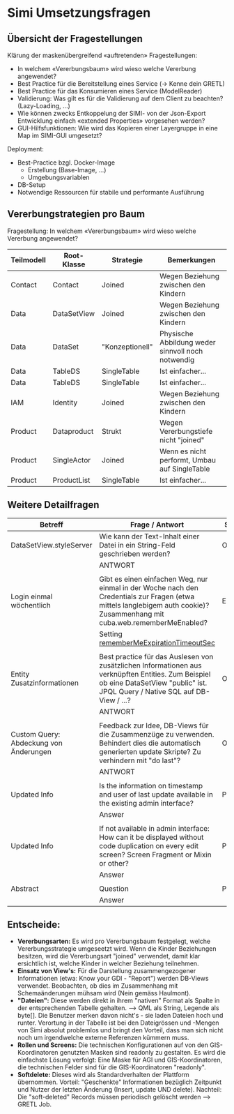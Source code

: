 # Simi Umsetzungsfragen

## Übersicht der Fragestellungen

Klärung der maskenübergreifend «auftretenden» Fragestellungen:
* In welchem «Vererbungsbaum» wird wieso welche Vererbung
angewendet?
* Best Practice für die Bereitstellung eines Service (→ Kenne dein
GRETL)
* Best Practice für das Konsumieren eines Service (ModelReader)
* Validierung: Was gilt es für die Validierung auf dem Client zu
beachten? (Lazy-Loading, …)
* Wie können zwecks Entkoppelung der SIMI- von der Json-Export
Entwicklung einfach «extended Properties» vorgesehen werden?
* GUI-Hilfsfunktionen: Wie wird das Kopieren einer Layergruppe in
eine Map im SIMI-GUI umgesetzt?

Deployment:
* Best-Practice bzgl. Docker-Image
    * Erstellung (Base-Image, …)
    * Umgebungsvariablen
* DB-Setup
* Notwendige Ressourcen für stabile und performante Ausführung

## Vererbungstrategien pro Baum

Fragestellung: In welchem «Vererbungsbaum» wird wieso welche Vererbung
angewendet?

Teilmodell|Root-Klasse|Strategie|Bemerkungen|
|---|---|---|---|
|Contact|Contact|Joined|Wegen Beziehung zwischen den Kindern|
|Data|DataSetView|Joined|Wegen Beziehung zwischen den Kindern|
|Data|DataSet|"Konzeptionell"|Physische Abbildung weder sinnvoll noch notwendig|
|Data|TableDS|SingleTable|Ist einfacher...|
|Data|TableDS|SingleTable|Ist einfacher...|
|IAM|Identity|Joined|Wegen Beziehung zwischen den Kindern|
|Product|Dataproduct|Strukt|Wegen Vererbungstiefe nicht "joined"|
|Product|SingleActor|Joined|Wenn es nicht performt, Umbau auf SingleTable|
|Product|ProductList|SingleTable|Ist einfacher...|

## Weitere Detailfragen

|Betreff|Frage / Antwort|Status|
|---|---|---|
|DataSetView.styleServer|Wie kann der Text-Inhalt einer Datei in ein String-Feld geschrieben werden?|Offen|
| |ANTWORT| |
| | | |
|Login einmal wöchentlich|Gibt es einen einfachen Weg, nur einmal in der Woche nach den Credentials zur Fragen (etwa mittels langlebigem auth cookie)? Zusammenhang mit cuba.web.rememberMeEnabled?|Erledigt|
| |Setting [rememberMeExpirationTimeoutSec](https://doc.cuba-platform.com/manual-latest/app_properties_reference.html#cuba.rememberMeExpirationTimeoutSec)| |
| | | |
|Entity Zusatzinformationen|Best practice für das Auslesen von zusätzlichen Informationen aus verknüpften Entities. Zum Beispiel ob eine DataSetView "public" ist. JPQL Query / Native SQL auf DB-View / ...?|Offen|
| |ANTWORT| |
| | | |
|Custom Query: Abdeckung von Änderungen|Feedback zur Idee, DB-Views für die Zusammenzüge zu verwenden. Behindert dies die automatisch generierten update Skripte? Zu verhindern mit "do last"?|Offen|
| |ANTWORT| |
| | | |
|Updated Info|Is the information on timestamp and user of last update available in the existing admin interface?|Pending|
| |Answer| |
| | | |
|Updated Info|If not available in admin interface: How can it be displayed without code duplication on every edit screen? Screen Fragment or Mixin or other?|Pending|
| |Answer| |
| | | |
|Abstract|Question|Pending|
| |Answer| |

## Entscheide:
* **Vererbungsarten:** Es wird pro Vererbungsbaum festgelegt, welche Vererbungsstrategie umgeseetzt wird. 
Wenn die Kinder Beziehungen besitzen, wird die Vererbungsart "joined" verwendet, damit klar ersichtlich ist, 
welche Kinder in welcher Beziehung teilnehmen.
* **Einsatz von View's:** Für die Darstellung zusammengezogener Informationen (etwa: Know your GDI - "Report") werden
DB-Views verwendet. Beobachten, ob dies im Zusammenhang mit Schemaänderungen mühsam wird (Nein gemäss Haulmont). 
* **"Dateien":** Diese werden direkt in ihrem "nativen" Format als Spalte in der entsprechenden Tabelle gehalten.
--> QML als String, Legende als byte[]. Die Benutzer merken davon nicht's - sie laden Dateien hoch und runter.
Verortung in der Tabelle ist bei den Dateigrössen und -Mengen von Simi absolut problemlos und bringt den Vorteil, 
dass man sich nicht noch um irgendwelche externe Referenzen kümmern muss.
* **Rollen und Screens:** Die technischen Konfigurationen auf von den GIS-Koordinatoren genutzten Masken sind readonly zu gestalten.
Es wird die einfachste Lösung verfolgt: Eine Maske für AGI und GIS-Koordinatoren, die technischen Felder sind für die GIS-Koordinatoren "readonly".
* **Softdelete:** Dieses wird als Standardverhalten der Plattform übernommen. Vorteil: "Geschenkte" Informationen bezüglich Zeitpunkt und Nutzer der letzten Änderung
(Insert, update UND delete). Nachteil: Die "soft-deleted" Records müssen periodisch gelöscht werden --> GRETL Job.






